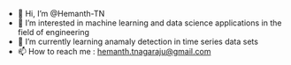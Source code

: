 - 👋 Hi, I’m @Hemanth-TN
- 👀 I’m interested in machine learning and data science applications in the field of engineering
- 🌱 I’m currently learning anamaly detection in time series data sets
- 📫 How to reach me : hemanth.tnagaraju@gmail.com

<!---
Hemanth-TN/Hemanth-TN is a ✨ special ✨ repository because its `README.md` (this file) appears on your GitHub profile.
You can click the Preview link to take a look at your changes.
--->
